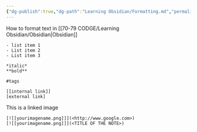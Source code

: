 ```yaml
---
{"dg-publish":true,"dg-path":"Learning Obsidian/Formatting.md","permalink":"/learning-obsidian/formatting/","noteIcon":"","created":"","updated":""}
---
```


How to format text in [[70-79 CODGE/Learning Obsidian/Obsidian\|Obsidian]]



```
- list item 1
- List item 2
- List item 3

*italic*
**bold**

#tags

[[internal link]]
[external link]
```

This is a linked image
``` 
[![[yourimagename.png]]](<http://www.google.com>)
[![[yourimagename.png]]](<TITLE OF THE NOTE>)
```